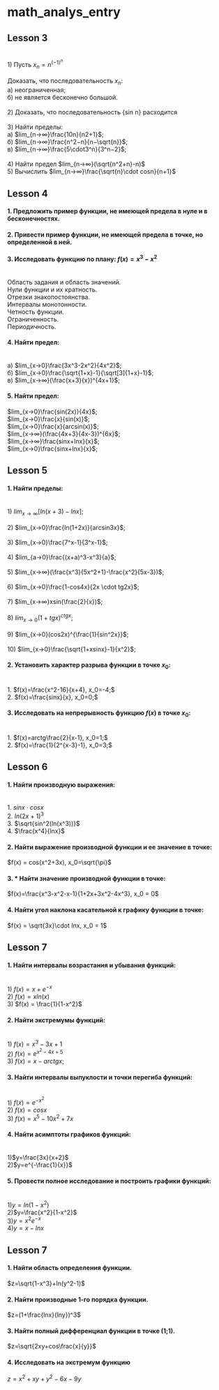 # math_analys_entry
## Lesson 3
<br>1) Пусть $x_{n} = n^{(−1)^{n}}$
<br><br>Доказать, что последовательность $x_{n}$: 
<br>а) неограниченная;
<br>б) не является бесконечно большой.
<br><br>2) Доказать, что последовательность {sin n} расходится
<br><br>3) Найти пределы:
<br>а) $lim_{n→∞}\frac{10n}{n2+1}$; 
<br>б) $lim_{n→∞}\frac{n^2−n}{n−\sqrt{n}}$; 
<br>в) $lim_{n→∞}\frac{5\cdot3^n}{3^n−2}$; 
<br><br>4) Найти предел $lim_{n→∞}(\sqrt{n^2+n}-n)$
<br>5) Вычислить $lim_{n→∞}\frac{\sqrt{n}\cdot cosn}{n+1}$

## Lesson 4

#### 1. Предложить пример функции, не имеющей предела в нуле и в бесконечностях.
#### 2. Привести пример функции, не имеющей предела в точке, но определенной в ней.
#### 3. Исследовать функцию  по плану: $f(x)=x^3-x^2$
<br>Область задания и область значений.
<br>Нули функции и их кратность.
<br>Отрезки знакопостоянства.
<br>Интервалы монотонности.
<br>Четность функции.
<br>Ограниченность.
<br>Периодичность.

#### 4. Найти предел:

<br>а) $lim_{x→0}\frac{3x^3-2x^2}{4x^2}$; 
<br>б) $lim_{x→0}\frac{\sqrt{1+x}-1}{\sqrt[3]{1+x}-1}$; 
<br>в) $lim_{x→∞}(\frac{x+3}{x})^{4x+1}$;

#### 5. Найти предел:

$lim_{x→0}\frac{sin(2x)}{4x}$;
<br>$lim_{x→0}\frac{x}{sin(x)}$;
<br>$lim_{x→0}\frac{x}{arcsin(x)}$;
<br>$lim_{x→∞}(\frac{4x+3}{4x-3})^{6x}$;
<br>$lim_{x→∞}\frac{sinx+lnx}{x}$;
<br>$lim_{x→0}\frac{sinx+lnx}{x}$;

## Lesson 5

#### 1. Найти пределы:
<br>1) $lim_{x→∞}[ln(x+3)-lnx]$; 
<br><br>2) $lim_{x→0}\frac{ln(1+2x)}{arcsin3x}$;
<br><br>3) $lim_{x→0}\frac{7^x-1}{3^x-1}$;
<br><br>4) $lim_{a→0}\frac{(x+a)^3-x^3}{a}$;
<br><br>5) $lim_{x→∞}(\frac{x^3}{5x^2+1}-\frac{x^2}{5x-3})$;
<br><br>6) $lim_{x→0}\frac{1-cos4x}{2x \cdot tg2x}$;
<br><br>7) $lim_{x→∞}xsin(\frac{2}{x})$;
<br><br>8) $lim_{x→0}(1+tgx)^{ctgx}$;
<br><br>9) $lim_{x→0}(cos2x)^{\frac{1}{sin^2x}}$; 
<br><br>10) $lim_{x→0}\frac{\sqrt{1+xsinx}-1}{x^2}$; 

#### 2. Установить характер разрыва функции в точке $x_0$:

<br>1. $f(x)=\frac{x^2-16}{x+4}, x_0=-4;$
<br>2. $f(x)=\frac{sinx}{x}, x_0=0;$

#### 3. Исследовать на непрерывность функцию $f(x)$ в точке $x_0$:
<br>1. $f(x)=arctg\frac{2}{x-1}, x_0=1;$
<br>2. $f(x)=\frac{1}{2^{x-3}-1}, x_0=3;$

## Lesson 6

#### 1. Найти производную выражения:

<br>1. $sinx \cdot cosx$
<br>2. $ln(2x+1)^3$
<br>3. $\sqrt{sin^2(ln(x^3))}$
<br>4. $\frac{x^4}{lnx}$

#### 2. Найти выражение производной функции и ее значение в точке:

$f(x) = cos(x^2+3x), x_0=\sqrt{\pi}$

#### 3. * Найти значение производной функции в точке:

$f(x)=\frac{x^3-x^2-x-1}{1+2x+3x^2-4x^3}, x_0 = 0$

#### 4. Найти угол наклона касательной к графику функции в точке:

$f(x) = \sqrt{3x}\cdot lnx, x_0 = 1$

## Lesson 7

#### 1. Найти интервалы возрастания и убывания функций:

<br>1) $f(x) = x +e^{-x}$
<br>2) $f(x) =xln(x)$
<br>3) $f(x) = \frac{1}{1-x^2}$

#### 2. Найти экстремумы функций:

<br>1) $f(x) = x^3-3x+1$
<br>2) $f(x) = e^{x^2-4x+5}$
<br>3) $f(x) = x - arctgx$;

#### 3. Найти интервалы выпуклости и точки перегиба функций:

<br>1) $f(x) = e^{-x^2}$
<br>2) $f(x) = cosx$
<br>3) $f(x) = x^5-10x^2+7x$

#### 4. Найти асимптоты графиков функций:

<br>1)$y=\frac{3x}{x+2}$
<br>2)$y=e^{-\frac{1}{x}}$

#### 5. Провести полное исследование и построить графики функций:

<br>1)$y=ln(1-x^2)$
<br>2)$y=\frac{x^2}{1-x^2}$
<br>3)$y=x^2e^{-x}$
<br>4)$y=x-lnx$

## Lesson 7

#### 1. Найти область определения функции.

$z=\sqrt{1-x^3}+ln(y^2-1)$

#### 2. Найти производные 1-го порядка функции.

$z=(1+\frac{lnx}{lny})^3$

#### 3. Найти полный дифференциал функции в точке (1;1).

$z=\sqrt{2xy+cos\frac{x}{y}}$

#### 4. Исследовать на экстремум функцию

$z=x^2+xy+y^2-6x-9y$
